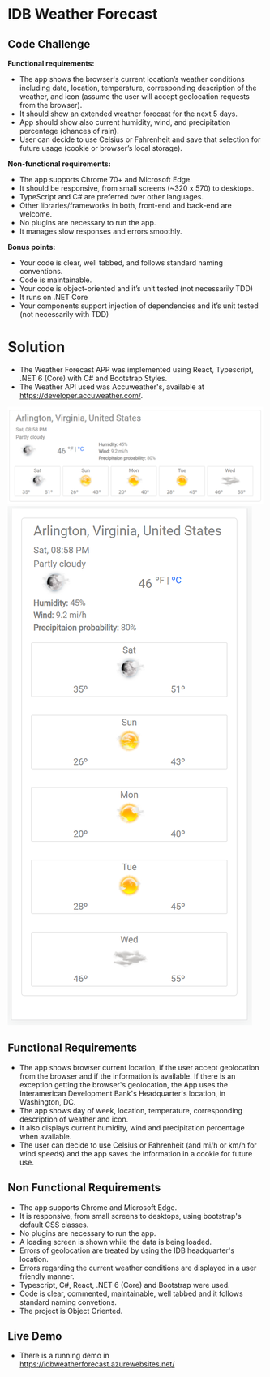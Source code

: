 # IDB Weather Forecast
## Code Challenge


**Functional requirements:**

- The app shows the browser's current location’s weather conditions including date, location, temperature, corresponding description of the weather, and icon (assume the user will accept geolocation requests from the browser).
- It should show an extended weather forecast for the next 5 days.
- App should show also current humidity, wind, and precipitation percentage (chances of rain).
- User can decide to use Celsius or Fahrenheit and save that selection for future usage (cookie or browser’s local storage).
 

**Non-functional requirements:**
 

- The app supports Chrome 70+ and Microsoft Edge.
- It should be responsive, from small screens (~320 x 570) to desktops.
- TypeScript and C# are preferred over other languages.
- Other libraries/frameworks in both, front-end and back-end are welcome.
- No plugins are necessary to run the app.
- It manages slow responses and errors smoothly.

**Bonus points:**

- Your code is clear, well tabbed, and follows standard naming conventions.
- Code is maintainable.
- Your code is object-oriented and it’s unit tested (not necessarily TDD)
- It runs on .NET Core
- Your components support injection of dependencies and it’s unit tested (not necessarily with TDD)

# Solution
- The Weather Forecast APP was implemented using React, Typescript, .NET 6 (Core) with C# and Bootstrap Styles. 
- The Weather API used was Accuweather's, available at https://developer.accuweather.com/.


![Desktop](/Desktop.png)
![Mobile](/mobile.png)

## Functional Requirements
- The app shows browser current location, if the user accept geolocation from the browser and if the information is available. If there is an exception getting the browser's geolocation, the App uses the Interamerican Development Bank's Headquarter's location, in Washington, DC.
- The app shows day of week, location, temperature, corresponding description of weather and icon.
- It also displays current humidity, wind and precipitation percentage when available.
- The user can decide to use Celsius or Fahrenheit (and mi/h or km/h for wind speeds) and the app saves the information in a cookie for future use.

## Non Functional Requirements
- The app supports Chrome and Microsoft Edge.
- It is responsive, from small screens to desktops, using bootstrap's default CSS classes.
- No plugins are necessary to run the app.
- A loading screen is shown while the data is being loaded.
- Errors of geolocation are treated by using the IDB headquarter's location.
- Errors regarding the current weather conditions are displayed in a user friendly manner.
- Typescript, C#, React, .NET 6 (Core) and Bootstrap were used.
- Code is clear, commented, maintainable, well tabbed and it follows standard naming convetions.
- The project is Object Oriented.

## Live Demo
 - There is a running demo in https://idbweatherforecast.azurewebsites.net/




